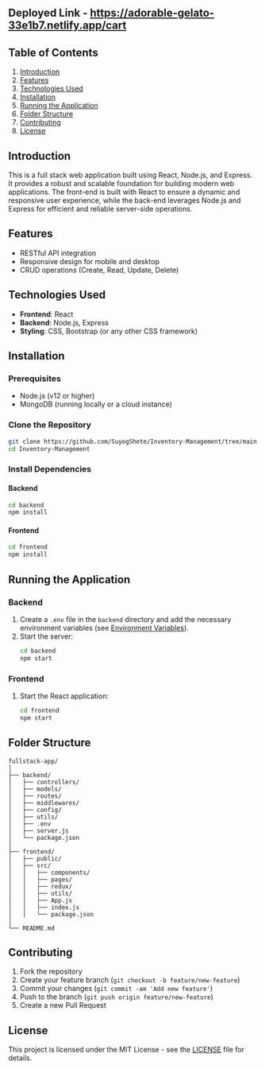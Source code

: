 ## Deployed Link - https://adorable-gelato-33e1b7.netlify.app/cart

## Table of Contents
1. [Introduction](#introduction)
2. [Features](#features)
3. [Technologies Used](#technologies-used)
4. [Installation](#installation)
5. [Running the Application](#running-the-application)
6. [Folder Structure](#folder-structure)
7. [Contributing](#contributing)
8. [License](#license)

## Introduction
This is a full stack web application built using React, Node.js, and Express. It provides a robust and scalable foundation for building modern web applications. The front-end is built with React to ensure a dynamic and responsive user experience, while the back-end leverages Node.js and Express for efficient and reliable server-side operations.

## Features
- RESTful API integration
- Responsive design for mobile and desktop
- CRUD operations (Create, Read, Update, Delete)

## Technologies Used
- **Frontend**: React
- **Backend**: Node.js, Express
- **Styling**: CSS, Bootstrap (or any other CSS framework)

## Installation

### Prerequisites
- Node.js (v12 or higher)
- MongoDB (running locally or a cloud instance)

### Clone the Repository
```bash
git clone https://github.com/SuyogShete/Inventory-Management/tree/main
cd Inventory-Management
```

### Install Dependencies

#### Backend
```bash
cd backend
npm install
```

#### Frontend
```bash
cd frontend
npm install
```

## Running the Application

### Backend
1. Create a `.env` file in the `backend` directory and add the necessary environment variables (see [Environment Variables](#environment-variables)).
2. Start the server:
    ```bash
    cd backend
    npm start
    ```

### Frontend
1. Start the React application:
    ```bash
    cd frontend
    npm start
    ```

## Folder Structure
```
fullstack-app/
│
├── backend/
│   ├── controllers/
│   ├── models/
│   ├── routes/
│   ├── middlewares/
│   ├── config/
│   ├── utils/
│   ├── .env
│   ├── server.js
│   └── package.json
│
├── frontend/
│   ├── public/
│   ├── src/
│   │   ├── components/
│   │   ├── pages/
│   │   ├── redux/
│   │   ├── utils/
│   │   ├── App.js
│   │   ├── index.js
│   │   └── package.json
│
└── README.md
```

## Contributing
1. Fork the repository
2. Create your feature branch (`git checkout -b feature/new-feature`)
3. Commit your changes (`git commit -am 'Add new feature'`)
4. Push to the branch (`git push origin feature/new-feature`)
5. Create a new Pull Request

## License
This project is licensed under the MIT License - see the [LICENSE](LICENSE) file for details.
